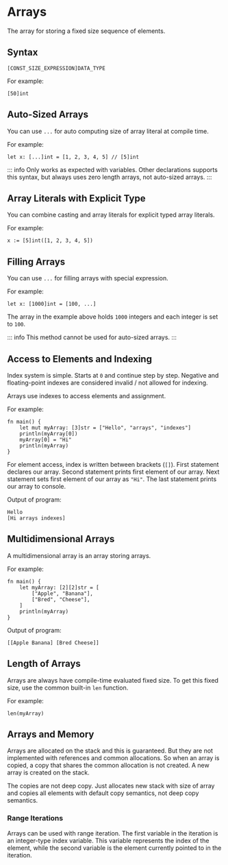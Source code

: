 # Arrays
The array for storing a fixed size sequence of elements. 

## Syntax
```
[CONST_SIZE_EXPRESSION]DATA_TYPE
```
For example:
```jule
[50]int
```

## Auto-Sized Arrays
You can use `...` for auto computing size of array literal at compile time.

For example:
```jule
let x: [...]int = [1, 2, 3, 4, 5] // [5]int
```

::: info
Only works as expected with variables. Other declarations supports this syntax, but always uses zero length arrays, not auto-sized arrays.
:::

## Array Literals with Explicit Type

You can combine casting and array literals for explicit typed array literals.

For example:
```jule
x := [5]int([1, 2, 3, 4, 5])
```

## Filling Arrays

You can use `...` for filling arrays with special expression.

For example:
```jule
let x: [1000]int = [100, ...]
```

The array in the example above holds `1000` integers and each integer is set to `100`.

::: info
This method cannot be used for auto-sized arrays.
:::

## Access to Elements and Indexing
Index system is simple. Starts at `0` and continue step by step. Negative and floating-point indexes are considered invalid / not allowed for indexing.

Arrays use indexes to access elements and assignment.

For example:
```jule
fn main() {
    let mut myArray: [3]str = ["Hello", "arrays", "indexes"]
    println(myArray[0])
    myArray[0] = "Hi"
    println(myArray)
}
```
For element access, index is written between brackets (`[]`). First statement declares our array. Second statement prints first element of our array. Next statement sets first element of our array as `"Hi"`. The last statement prints our array to console.

Output of program:
```
Hello
[Hi arrays indexes]
```

## Multidimensional Arrays
A multidimensional array is an array storing arrays.

For example:
```jule
fn main() {
    let myArray: [2][2]str = [
        ["Apple", "Banana"],
        ["Bred", "Cheese"],
    ]
    println(myArray)
}
```

Output of program:
```
[[Apple Banana] [Bred Cheese]]
```

## Length of Arrays

Arrays are always have compile-time evaluated fixed size. To get this fixed size, use the common built-in `len` function.

For example:

```jule
len(myArray)
```

## Arrays and Memory

Arrays are allocated on the stack and this is guaranteed. But they are not implemented with references and common allocations. So when an array is copied, a copy that shares the common allocation is not created. A new array is created on the stack.

The copies are not deep copy. Just allocates new stack with size of array and copies all elements with default copy semantics, not deep copy semantics.

### Range Iterations

Arrays can be used with range iteration. The first variable in the iteration is an integer-type index variable. This variable represents the index of the element, while the second variable is the element currently pointed to in the iteration.